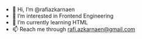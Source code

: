 - 👋 Hi, I’m @rafiazkarnaen
- 👀 I’m interested in Frontend Engineering
- 🌱 I’m currently learning HTML
- 📫 Reach me through rafi.azkarnaen@gmail.com

